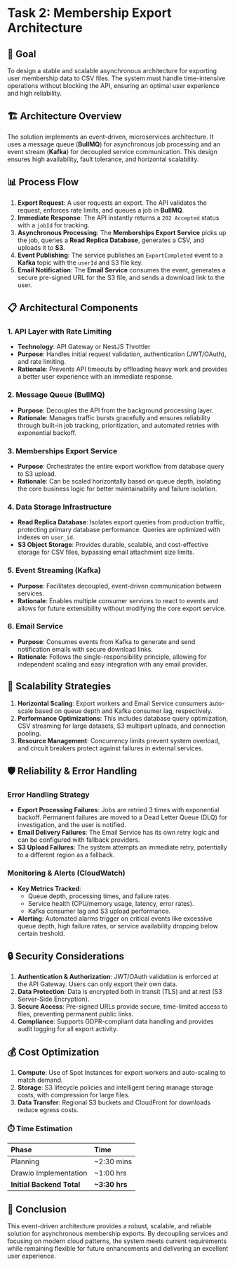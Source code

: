 # Task 2: Membership Export Architecture

## 🎯 Goal

To design a stable and scalable asynchronous architecture for exporting user membership data to CSV files. The system must handle time-intensive operations without blocking the API, ensuring an optimal user experience and high reliability.

## 🏗️ Architecture Overview

The solution implements an event-driven, microservices architecture. It uses a message queue (**BullMQ**) for asynchronous job processing and an event stream (**Kafka**) for decoupled service communication. This design ensures high availability, fault tolerance, and horizontal scalability.

## 📊 Process Flow

1.  **Export Request**: A user requests an export. The API validates the request, enforces rate limits, and queues a job in **BullMQ**.
2.  **Immediate Response**: The API instantly returns a `202 Accepted` status with a `jobId` for tracking.
3.  **Asynchronous Processing**: The **Memberships Export Service** picks up the job, queries a **Read Replica Database**, generates a CSV, and uploads it to **S3**.
4.  **Event Publishing**: The service publishes an `ExportCompleted` event to a **Kafka** topic with the `userId` and S3 file key.
5.  **Email Notification**: The **Email Service** consumes the event, generates a secure pre-signed URL for the S3 file, and sends a download link to the user.

## 📋 Architectural Components

### 1. API Layer with Rate Limiting

- **Technology**: API Gateway or NestJS Throttler
- **Purpose**: Handles initial request validation, authentication (JWT/OAuth), and rate limiting.
- **Rationale**: Prevents API timeouts by offloading heavy work and provides a better user experience with an immediate response.

### 2. Message Queue (BullMQ)

- **Purpose**: Decouples the API from the background processing layer.
- **Rationale**: Manages traffic bursts gracefully and ensures reliability through built-in job tracking, prioritization, and automated retries with exponential backoff.

### 3. Memberships Export Service

- **Purpose**: Orchestrates the entire export workflow from database query to S3 upload.
- **Rationale**: Can be scaled horizontally based on queue depth, isolating the core business logic for better maintainability and failure isolation.

### 4. Data Storage Infrastructure

- **Read Replica Database**: Isolates export queries from production traffic, protecting primary database performance. Queries are optimized with indexes on `user_id`.
- **S3 Object Storage**: Provides durable, scalable, and cost-effective storage for CSV files, bypassing email attachment size limits.

### 5. Event Streaming (Kafka)

- **Purpose**: Facilitates decoupled, event-driven communication between services.
- **Rationale**: Enables multiple consumer services to react to events and allows for future extensibility without modifying the core export service.

### 6. Email Service

- **Purpose**: Consumes events from Kafka to generate and send notification emails with secure download links.
- **Rationale**: Follows the single-responsibility principle, allowing for independent scaling and easy integration with any email provider.

## 🚀 Scalability Strategies

1.  **Horizontal Scaling**: Export workers and Email Service consumers auto-scale based on queue depth and Kafka consumer lag, respectively.
2.  **Performance Optimizations**: This includes database query optimization, CSV streaming for large datasets, S3 multipart uploads, and connection pooling.
3.  **Resource Management**: Concurrency limits prevent system overload, and circuit breakers protect against failures in external services.

## 🛡️ Reliability & Error Handling

### Error Handling Strategy

- **Export Processing Failures**: Jobs are retried 3 times with exponential backoff. Permanent failures are moved to a Dead Letter Queue (DLQ) for investigation, and the user is notified.
- **Email Delivery Failures**: The Email Service has its own retry logic and can be configured with fallback providers.
- **S3 Upload Failures**: The system attempts an immediate retry, potentially to a different region as a fallback.

### Monitoring & Alerts (CloudWatch)

- **Key Metrics Tracked**:
  - Queue depth, processing times, and failure rates.
  - Service health (CPU/memory usage, latency, error rates).
  - Kafka consumer lag and S3 upload performance.
- **Alerting**: Automated alarms trigger on critical events like excessive queue depth, high failure rates, or service availability dropping below certain treshold.

## 🔒 Security Considerations

1.  **Authentication & Authorization**: JWT/OAuth validation is enforced at the API Gateway. Users can only export their own data.
2.  **Data Protection**: Data is encrypted both in transit (TLS) and at rest (S3 Server-Side Encryption).
3.  **Secure Access**: Pre-signed URLs provide secure, time-limited access to files, preventing permanent public links.
4.  **Compliance**: Supports GDPR-compliant data handling and provides audit logging for all export activity.

## 💰 Cost Optimization

1.  **Compute**: Use of Spot Instances for export workers and auto-scaling to match demand.
2.  **Storage**: S3 lifecycle policies and intelligent tiering manage storage costs, with compression for large files.
3.  **Data Transfer**: Regional S3 buckets and CloudFront for downloads reduce egress costs.

### ⏱️ Time Estimation

| Phase                     | Time          |
| :------------------------ | :------------ |
| Planning                  | ~2:30 mins    |
| Drawio Implementation     | ~1:00 hrs     |
| **Initial Backend Total** | **~3:30 hrs** |

## 📝 Conclusion

This event-driven architecture provides a robust, scalable, and reliable solution for asynchronous membership exports. By decoupling services and focusing on modern cloud patterns, the system meets current requirements while remaining flexible for future enhancements and delivering an excellent user experience.
